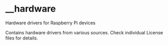 # __hardware
Hardware drivers for Raspberry Pi devices

Contains hardware drivers from various sources.  Check individual License files for details.
